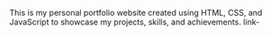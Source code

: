 This is my personal portfolio website created using HTML, CSS, and JavaScript to showcase my projects, skills, and achievements.
link- 
